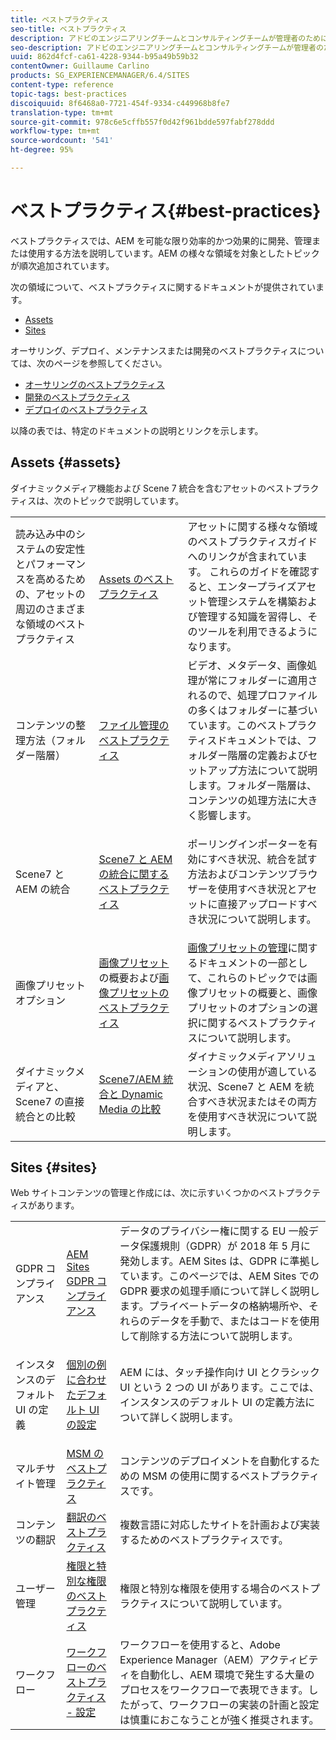 ```yaml
---
title: ベストプラクティス
seo-title: ベストプラクティス
description: アドビのエンジニアリングチームとコンサルティングチームが管理者のために作成したベストプラクティスです。
seo-description: アドビのエンジニアリングチームとコンサルティングチームが管理者のために作成したベストプラクティスです。
uuid: 862d4fcf-ca61-4228-9344-b95a49b59b32
contentOwner: Guillaume Carlino
products: SG_EXPERIENCEMANAGER/6.4/SITES
content-type: reference
topic-tags: best-practices
discoiquuid: 8f6468a0-7721-454f-9334-c449968b8fe7
translation-type: tm+mt
source-git-commit: 978c6e5cffb557f0d42f961bdde597fabf278ddd
workflow-type: tm+mt
source-wordcount: '541'
ht-degree: 95%

---
```



# ベストプラクティス{#best-practices}

ベストプラクティスでは、AEM を可能な限り効率的かつ効果的に開発、管理または使用する方法を説明しています。AEM の様々な領域を対象としたトピックが順次追加されています。

次の領域について、ベストプラクティスに関するドキュメントが提供されています。

* [Assets](#assets)
* [Sites](#sites)

オーサリング、デプロイ、メンテナンスまたは開発のベストプラクティスについては、次のページを参照してください。

* [オーサリングのベストプラクティス](/help/sites-authoring/best-practices.md)
* [開発のベストプラクティス](/help/sites-developing/best-practices.md)
* [デプロイのベストプラクティス](/help/sites-deploying/best-practices.md)

以降の表では、特定のドキュメントの説明とリンクを示します。

## Assets {#assets}

ダイナミックメディア機能および Scene 7 統合を含むアセットのベストプラクティスは、次のトピックで説明しています。

<table> 
 <tbody>
  <tr>
   <td>読み込み中のシステムの安定性とパフォーマンスを高めるための、アセットの周辺のさまざまな領域のベストプラクティス</td> 
   <td><a href="/help/assets/organize-assets.md">Assets のベストプラクティス</a></td> 
   <td>アセットに関する様々な領域のベストプラクティスガイドへのリンクが含まれています。 これらのガイドを確認すると、エンタープライズアセット管理システムを構築および管理する知識を習得し、そのツールを利用できるようになります。</td> 
  </tr>
  <tr>
   <td>コンテンツの整理方法（フォルダー階層）</td> 
   <td><a href="/help/assets/organize-assets.md">ファイル管理のベストプラクティス</a></td> 
   <td>ビデオ、メタデータ、画像処理が常にフォルダーに適用されるので、処理プロファイルの多くはフォルダーに基づいています。このベストプラクティスドキュメントでは、フォルダー階層の定義およびセットアップ方法について説明します。フォルダー階層は、コンテンツの処理方法に大きく影響します。 </td> 
  </tr>
  <tr>
   <td>Scene7 と AEM の統合</td> 
   <td><a href="/help/sites-administering/scene7.md#best-practices-for-integrating-scene-with-aem">Scene7 と AEM の統合に関するベストプラクティス</a></td> 
   <td><p>ポーリングインポーターを有効にすべき状況、統合を試す方法およびコンテンツブラウザーを使用すべき状況とアセットに直接アップロードすべき状況について説明します。</p> </td> 
  </tr>
  <tr>
   <td>画像プリセットオプション</td> 
   <td><a href="/help/assets/managing-image-presets.md#understanding-image-presets">画像プリセット</a>の概要および<a href="/help/assets/managing-image-presets.md#image-preset-options">画像プリセットのベストプラクティス</a></td> 
   <td><a href="/help/assets/managing-image-presets.md">画像プリセットの管理</a>に関するドキュメントの一部として、これらのトピックでは画像プリセットの概要と、画像プリセットのオプションの選択に関するベストプラクティスについて説明します。</td> 
  </tr>
  <tr>
   <td>ダイナミックメディアと、Scene7 の直接統合との比較</td> 
   <td><a href="/help/sites-administering/scene7.md#aem-scene-integration-versus-dynamic-media">Scene7/AEM 統合と Dynamic Media の比較</a></td> 
   <td>ダイナミックメディアソリューションの使用が適している状況、Scene7 と AEM を統合すべき状況またはその両方を使用すべき状況について説明します。</td> 
  </tr>
 </tbody>
</table>

## Sites {#sites}

Web サイトコンテンツの管理と作成には、次に示すいくつかのベストプラクティスがあります。

<table> 
 <tbody>
  <tr>
   <td>GDPR コンプライアンス</td> 
   <td><a href="/help/sites-administering/gdpr-compliance-sites.md">AEM Sites GDPR コンプライアンス</a></td> 
   <td>データのプライバシー権に関する EU 一般データ保護規則（GDPR）が 2018 年 5 月に発効します。AEM Sites は、GDPR に準拠しています。このページでは、AEM Sites での GDPR 要求の処理手順について詳しく説明します。プライベートデータの格納場所や、それらのデータを手動で、またはコードを使用して削除する方法について説明します。</td> 
  </tr>
  <tr>
   <td>インスタンスのデフォルト UI の定義</td> 
   <td><p><a href="/help/sites-authoring/select-ui.md#configuring-the-default-ui-for-your-instance">個別の例に合わせたデフォルト UI の設定</a></p> </td> 
   <td>AEM には、タッチ操作向け UI とクラシック UI という 2 つの UI があります。ここでは、インスタンスのデフォルト UI の定義方法について詳しく説明します。</td> 
  </tr>
  <tr>
   <td>マルチサイト管理</td> 
   <td><a href="/help/sites-administering/msm-best-practices.md">MSM のベストプラクティス</a></td> 
   <td>コンテンツのデプロイメントを自動化するための MSM の使用に関するベストプラクティスです。 </td> 
  </tr>
  <tr>
   <td>コンテンツの翻訳</td> 
   <td><a href="/help/sites-administering/tc-bp.md">翻訳のベストプラクティス</a></td> 
   <td>複数言語に対応したサイトを計画および実装するためのベストプラクティスです。</td> 
  </tr>
  <tr>
   <td>ユーザー管理</td> 
   <td><a href="/help/sites-administering/security.md#best-practices">権限と特別な権限のベストプラクティス</a></td> 
   <td>権限と特別な権限を使用する場合のベストプラクティスについて説明しています。 </td> 
  </tr>
  <tr>
   <td>ワークフロー</td> 
   <td><a href="/help/sites-developing/workflows-best-practices.md#configuration">ワークフローのベストプラクティス - 設定</a></td> 
   <td>ワークフローを使用すると、Adobe Experience Manager（AEM）アクティビティを自動化し、AEM 環境で発生する大量のプロセスをワークフローで表現できます。したがって、ワークフローの実装の計画と設定は慎重におこなうことが強く推奨されます。</td> 
  </tr>
 </tbody>
</table>

